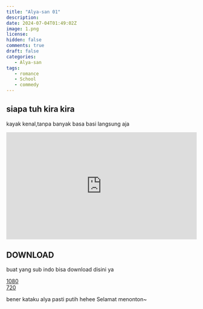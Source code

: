 ```yaml
---
title: "Alya-san 01"
description: 
date: 2024-07-04T01:49:02Z
image: 1.png
license: 
hidden: false
comments: true
draft: false
categories: 
   - Alya-san
tags:
   - romance
   - School
   - commedy
---
```


## siapa tuh kira kira

kayak kenal,tanpa banyak basa basi langsung aja

<div style="position: relative; padding-top: 56.25%; /* 16:9 aspect ratio */">
    <iframe src="https://drive.google.com/file/d/1vzxOSm1-k7Mibll-Yf0PaCgcLa6N5bvh/preview" style="position: absolute; top: 0; left: 0; width: 100%; height: 100%;" allow="autoplay" frameborder="0" allowfullscreen></iframe>
</div>

## DOWNLOAD
buat yang sub indo bisa download disini ya

[1080](https://drive.google.com/file/d/1oBwOeesUT8nh8LDtiKDRm8c42L6HJtiQ/view?usp=drive_link)<br>
[720](https://drive.google.com/file/d/1KyWDN38xkeA50CX8waCgWRQudBj8qsv-/view?usp=drive_link) <br>

bener kataku alya pasti putih hehee
Selamat menonton~
